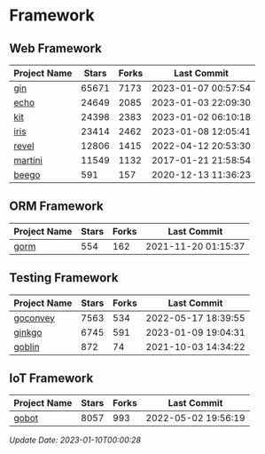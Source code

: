# Framework

## Web Framework
| Project Name | Stars | Forks | Last Commit |
| ------------ | ----- | ----- | ----------- |
| [gin](https://github.com/gin-gonic/gin) | 65671 | 7173 | 2023-01-07 00:57:54 |
| [echo](https://github.com/labstack/echo) | 24649 | 2085 | 2023-01-03 22:09:30 |
| [kit](https://github.com/go-kit/kit) | 24398 | 2383 | 2023-01-02 06:10:18 |
| [iris](https://github.com/kataras/iris) | 23414 | 2462 | 2023-01-08 12:05:41 |
| [revel](https://github.com/revel/revel) | 12806 | 1415 | 2022-04-12 20:53:30 |
| [martini](https://github.com/go-martini/martini) | 11549 | 1132 | 2017-01-21 21:58:54 |
| [beego](https://github.com/astaxie/beego) | 591 | 157 | 2020-12-13 11:36:23 |

## ORM Framework
| Project Name | Stars | Forks | Last Commit |
| ------------ | ----- | ----- | ----------- |
| [gorm](https://github.com/jinzhu/gorm) | 554 | 162 | 2021-11-20 01:15:37 |

## Testing Framework
| Project Name | Stars | Forks | Last Commit |
| ------------ | ----- | ----- | ----------- |
| [goconvey](https://github.com/smartystreets/goconvey) | 7563 | 534 | 2022-05-17 18:39:55 |
| [ginkgo](https://github.com/onsi/ginkgo) | 6745 | 591 | 2023-01-09 19:04:31 |
| [goblin](https://github.com/franela/goblin) | 872 | 74 | 2021-10-03 14:34:22 |

## IoT Framework
| Project Name | Stars | Forks | Last Commit |
| ------------ | ----- | ----- | ----------- |
| [gobot](https://github.com/hybridgroup/gobot) | 8057 | 993 | 2022-05-02 19:56:19 |

*Update Date: 2023-01-10T00:00:28*